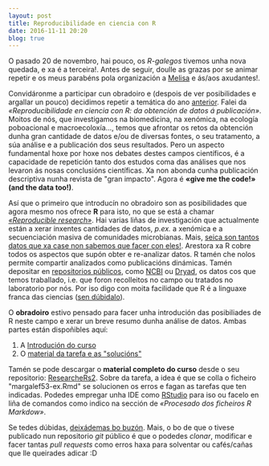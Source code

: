 ```yaml
---
layout: post
title: Reproducibilidade en ciencia con R
date: 2016-11-11 20:20
blog: true
---
```


O pasado 20 de novembro, hai pouco, os _R-galegos_ tivemos unha nova quedada, e xa é a terceira!. Antes de seguir, doulle as grazas por se animar repetir e os meus parabéns pola organización a [Melisa](http://webmelisa.es/) e ás/aos axudantes!.

Convidáronme a participar cun obradoiro e (despois de ver posibilidades e argallar un pouco) decidimos repetir a temática do ano [anterior](https://github.com/mglbranco/researcheRs/). Falei da _«Reproducibilidade en ciencia con R: da obtención de datos á publicación»_. Moitos de nós, que investigamos na biomedicina, na xenómica, na ecología poboacional e macroecoloxía..., temos que afrontar os retos da obtención dunha gran cantidade de datos e/ou de diversas fontes, o seu tratamento, a súa análise e a publicación dos seus resultados. Pero un aspecto fundamental hoxe por hoxe nos debates destes campos científicos, é a capacidade de repetición tanto dos estudos coma das análises que nos levaron ás nosas conclusións científicas. Xa non abonda cunha publicación descriptiva nunha revista de "gran impacto". Agora é __«give me the code!» (and the data too!)__.

Así que o primeiro que introducín no obradoiro son as posibilidades que agora mesmo nos ofrece __R__ para isto, no que se está a chamar _[«Reproducible research»](https://cran.r-project.org/web/views/ReproducibleResearch.html)_. Hai varias liñas de investigación que actualmente están a xerar inxentes cantidades de datos, _p.ex._ a xenómica e a secuenciación masiva de comunidades microbianas. Mais, [seica son tantos datos que xa case non sabemos que facer con eles!](https://www.washingtonpost.com/news/speaking-of-science/wp/2015/07/07/sequencing-the-genome-creates-so-much-data-we-dont-know-what-to-do-with-it/). Arestora xa R cobre todos os aspectos que supón obter e re-analizar datos. R tamén che nolos permite compartir analizados como publicacións dinámicas. Tamén depositar en [repositorios públicos](http://journals.plos.org/plosone/s/data-availability#loc-recommended-repositories), como [NCBI](https://www.ncbi.nlm.nih.gov/gquery/) ou [Dryad](http://datadryad.org/), os datos cos que temos traballado, i.e. que foron recolleitos no campo ou tratados no laboratorio por nós. Por iso digo con moita facilidade que R é a linguaxe franca das ciencias ([sen dúbidalo](http://stackoverflow.com/questions/1738087/what-can-matlab-do-that-r-cannot-do)).

O __obradoiro__ estivo pensado para facer unha introdución das posibiliades de R neste campo e xerar un breve resumo dunha análise de datos. Ambas partes están dispoñibles aquí:

1. A [Introdución do curso](https://github.com/mglbranco/researcheRs2/blob/master/introducion.md)
2. O [material da tarefa e as "solucións"](https://github.com/mglbranco/researcheRs2/tree/master/markdown_ex)

Tamén se pode descargar o __material completo do curso__ desde o seu repositorio: [ResearcheRs2](https://github.com/mglbranco/researcheRs2). Sobre da tarefa, a idea é que se colla o ficheiro "margalef53-ex.Rmd" se solucionen os erros e fagan as tarefas que ten indicadas. Podedes empregar unha IDE como [RStudio](https://www.rstudio.com/) para iso ou facelo en liña de comandos como indico na sección de _«Procesado dos ficheiros R Markdow»_.  

Se tedes dúbidas, [deixádemas bo buzón](mailto:mbranco@protonmail.com). Mais, o bo de que o tivese publicado nun repositorio _git_ público é que o podedes _clonar_, modificar e facer tantas _pull requests_ como erros haxa para solventar ou cafés/cañas que lle queirades adicar :D
